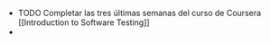 - TODO Completar las tres últimas semanas del curso de Coursera [[Introduction to Software Testing]]
-